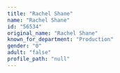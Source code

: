 ```yaml
---
title: "Rachel Shane"
name: "Rachel Shane"
id: "56534"
original_name: "Rachel Shane"
known_for_department: "Production"
gender: "0"
adult: "false"
profile_path: "null"
---
```

